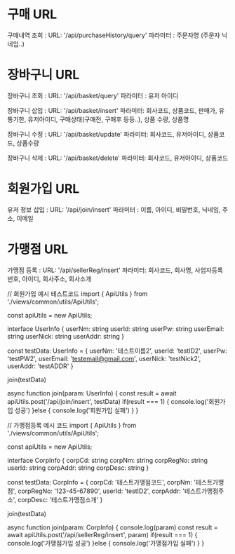 # 구매 URL
구매내역 조회 :
  URL: '/api/purchaseHistory/query'
  파라미터 : 주문자명 (주문자 닉네임..)

# 장바구니 URL
장바구니 조회 :
  URL: '/api/basket/query'
  파라미터 : 유저 아이디

장바구니 삽입 : 
  URL: '/api/basket/insert'
  파라미터: 회사코드, 상품코드, 판매가, 유통기한, 유저아이디, 구매상태(구매전, 구매후 등등..), 상품 수량, 상품명

장바구니 수정 :
  URL: '/api/basket/update'
  파라미터: 회사코드, 유저아이디, 상품코드, 상품수량

장바구니 삭제 :
  URL: '/api/basket/delete'
  파라미터: 회사코드, 유저아이디, 상품코드


# 회원가입 URL
유저 정보 삽입 :
  URL: '/api/join/insert'
  파라미터 : 이름, 아이디, 비밀번호, 닉네임, 주소, 이메일

# 가맹점 URL
가맹점 등록 :
  URL: '/api/sellerReg/insert'
  파라미터: 회사코드, 회사명, 사업자등록번호, 아이디, 회사주소, 회사소개

// 회원가입 예시 테스트코드
import { ApiUtils } from './views/common/utils/ApiUtils';

const apiUtils = new ApiUtils;

interface UserInfo {
  userNm: string
  userId: string
  userPw: string
  userEmail: string
  userNick: string
  userAddr: string
}

const testData: UserInfo = {
  userNm: '테스트이름2',
  userId: 'testID2',
  userPw: 'testPW2',
  userEmail: 'testemail@gmail.com',
  userNick: 'testNick2',
  userAddr: 'testADDR'
}

join(testData)

async function join(param: UserInfo) {
  const result = await apiUtils.post('/api/join/insert', testData)
  if(result === 1) {
    console.log('회원가입 성공')
  }else {
    console.log('회원가입 실패')
  }
}

// 가맹점등록 예시 코드
import { ApiUtils } from './views/common/utils/ApiUtils';

const apiUtils = new ApiUtils;

interface CorpInfo {
  corpCd: string
  corpNm: string
  corpRegNo: string
  userId: string
  corpAddr: string
  corpDesc: string
}

const testData: CorpInfo = {
  corpCd: '테스트가맹점코드',
  corpNm: '테스트가맹점',
  corpRegNo: '123-45-67890',
  userId: 'testID2',
  corpAddr: '테스트가맹점주소',
  corpDesc: '테스트가맹점소개'
}

join(testData)

async function join(param: CorpInfo) {
  console.log(param)
  const result = await apiUtils.post('/api/sellerReg/insert', param)
  if(result === 1) {
    console.log('가맹점가입 성공')
  }else {
    console.log('가맹점가입 실패')
  }
}